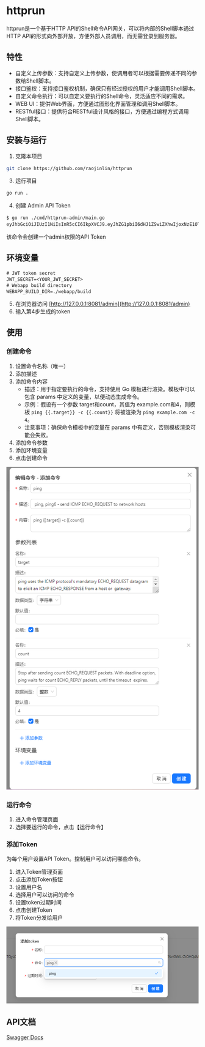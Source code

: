 # httprun
httprun是一个基于HTTP API的Shell命令API网关，可以将内部的Shell脚本通过HTTP API的形式向外部开放，方便外部人员调用，而无需登录到服务器。

## 特性
- 自定义上传参数：支持自定义上传参数，使调用者可以根据需要传递不同的参数给Shell脚本。
- 接口鉴权：支持接口鉴权机制，确保只有经过授权的用户才能调用Shell脚本。
- 自定义命令执行：可以自定义要执行的Shell命令，灵活适应不同的需求。
- WEB UI：提供Web界面，方便通过图形化界面管理和调用Shell脚本。
- RESTful接口：提供符合RESTful设计风格的接口，方便通过编程方式调用Shell脚本。

## 安装与运行
1. 克隆本项目
```bash
git clone https://github.com/raojinlin/httprun
```

3. 运行项目
```bash
go run .
```

4. 创建 Admin API Token
```bash
$ go run ./cmd/httprun-admin/main.go
eyJhbGciOiJIUzI1NiIsInR5cCI6IkpXVCJ9.eyJhZG1pbiI6dHJ1ZSwiZXhwIjoxNzE1OTk0NTQyLCJpYXQiOjE3MTM0MDI1NDIsIm5hbWUiOiJhZG1pbiIsInN1YiI6ImFkbWluIn0.Dq3j-hH2axl-KqKSqROTNvIGWlL-ZtOHQ4Ma2o1P9jw
```
该命令会创建一个admin权限的API Token

## 环境变量
```dotenv
# JWT token secret
JWT_SECRET=<YOUR_JWT_SECRET>
# Webapp build directory
WEBAPP_BUILD_DIR=./webapp/build
```

5. 在浏览器访问 [http://127.0.0.1:8081/admin](http://127.0.0.1:8081/admin)
6. 输入第4步生成的token

## 使用
### 创建命令
1. 设置命令名称（唯一）
2. 添加描述
3. 添加命令内容
    - 描述：用于指定要执行的命令，支持使用 Go 模板进行渲染。模板中可以包含 params 中定义的变量，以便动态生成命令。
    - 示例：假设有一个参数 target和count，其值为 example.com和4，则模板 ```ping {{.target}} -c {{.count}}``` 将被渲染为 ```ping example.com -c 4```。
    - 注意事项：确保命令模板中的变量在 params 中有定义，否则模板渲染可能会失败。
4. 添加命令参数
5. 添加环境变量
6. 点击创建命令

![alt text](./snapshots/image.png)

### 运行命令
1. 进入命令管理页面
2. 选择要运行的命令，点击【运行命令】


### 添加Token
为每个用户设置API Token。控制用户可以访问哪些命令。
1. 进入Token管理页面
2. 点击添加Token按钮
3. 设置用户名
4. 选择用户可以访问的命令
5. 设置token过期时间
6. 点击创建Token
7. 将Token分发给用户

![alt text](./snapshots/image-1.png)
## API文档
[Swagger Docs](http://127.0.0.1:8081/swagger/index.html)